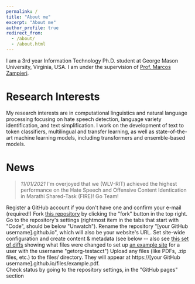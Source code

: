 ```yaml
---
permalink: /
title: "About me"
excerpt: "About me"
author_profile: true
redirect_from:
  - /about/
  - /about.html
---
```


I am a 3rd year Information Technology Ph.D. student at George Mason University, Virginia, USA. I am under the supervision of [Prof. Marcos Zampieri](https://mzampieri.com/).

Research Interests
======
My research interests are in computational linguistics and natural language processing focusing on hate speech detection, language variety identification, and text simplification. I work on the development of text to token classifiers, multilingual and transfer learning, as well as state-of-the-art machine learning models, including transformers and ensemble-based models.

News
======
>*11/01/2021* I'm overjoyed that we (WLV-RIT) achieved the highest performance on the Hate Speech and Offensive Content Identication in Marathi Shared-Task (FIRE)! Go Team!

Register a GitHub account if you don't have one and confirm your e-mail (required!)
Fork [this repository](https://github.com/academicpages/ornate-frangollo-c23556.netlify.app) by clicking the "fork" button in the top right.
Go to the repository's settings (rightmost item in the tabs that start with "Code", should be below "Unwatch"). Rename the repository "[your GitHub username].github.io", which will also be your website's URL.
Set site-wide configuration and create content & metadata (see below -- also see [this set of diffs](http://archive.is/3TPas) showing what files were changed to set up [an example site](https://getorg-testacct.github.io) for a user with the username "getorg-testacct")
Upload any files (like PDFs, .zip files, etc.) to the files/ directory. They will appear at https://[your GitHub username].github.io/files/example.pdf.  
Check status by going to the repository settings, in the "GitHub pages" section
